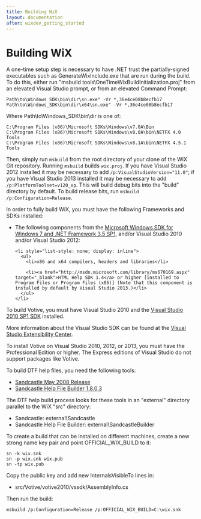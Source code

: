 ```yaml
---
title: Building WiX
layout: documentation
after: wixdev_getting_started
---
```


# Building WiX

A one-time setup step is necessary to have .NET trust the partially-signed executables such as GenerateWixInclude.exe that are run during the build.
To do this, either run "msbuild tools\OneTimeWixBuildInitialization.proj" from an elevated Visual Studio prompt, or from an elevated Command Prompt:

    Path\to\Windows_SDK\bin\dir\sn.exe" -Vr *,36e4ce08b8ecfb17
    Path\to\Windows_SDK\bin\dir\x64\sn.exe" -Vr *,36e4ce08b8ecfb17
    
Where Path\to\Windows_SDK\bin\dir is one of:

    C:\Program Files (x86)\Microsoft SDKs\Windows\v7.0A\Bin
    C:\Program Files (x86)\Microsoft SDKs\Windows\v8.0A\bin\NETFX 4.0 Tools
    C:\Program Files (x86)\Microsoft SDKs\Windows\v8.1A\bin\NETFX 4.5.1 Tools
    
Then, simply run `msbuild` from the root directory of your clone of the WiX Git repository. Running `msbuild` builds `wix.proj`. If you have Visual Studio 2012 installed it may be necessary to add `/p:VisualStudioVersion="11.0"`; if you have Visual Studio 2013 installed it may be necessary to add `/p:PlatformToolset=v120_xp`. This will build debug bits into the &quot;build&quot; directory by default. To build release bits, run `msbuild /p:Configuration=Release`.

In order to fully build WiX, you must have the following Frameworks and SDKs installed:

  <ul>
    <li>The following components from the <a href="http://www.microsoft.com/en-us/download/details.aspx?id=3138" target="_blank">Microsoft Windows SDK for Windows 7 and .NET Framework 3.5 SP1</a>, and/or Visual Studio 2010 and/or Visual Studio 2012:</li>

    <li style="list-style: none; display: inline">
      <ul>
        <li>x86 and x64 compilers, headers and libraries</li>

        <li><a href="http://msdn.microsoft.com/library/ms670169.aspx" target="_blank">HTML Help SDK 1.4</a> or higher [installed to Program Files or Program Files (x86)] (Note that this component is installed by default by Visual Studio 2013.)</li>
      </ul>
    </li>
  </ul>

To build Votive, you must have Visual Studio 2010 and the [Visual Studio 2010 SP1 SDK](http://www.microsoft.com/en-us/download/details.aspx?id=21835) installed.

More information about the Visual Studio SDK can be found at the <a href="http://msdn.microsoft.com/en-us/vstudio/vextend.aspx" target="_blank">Visual Studio Extensibility Center</a>.

To install Votive on Visual Studio 2010, 2012, or 2013, you must have the Professional Edition or higher. The Express editions of Visual Studio do not support packages like Votive.

To build DTF help files, you need the following tools:

* [Sandcastle May 2008 Release](http://sandcastle.codeplex.com/releases/view/13873)
* [Sandcastle Help File Builder 1.8.0.3](http://shfb.codeplex.com/releases/view/29710)

The DTF help build process looks for these tools in an &quot;external&quot; directory parallel to the WiX &quot;src&quot; directory:

* Sandcastle: external\Sandcastle
* Sandcastle Help File Builder: external\SandcastleBuilder

To create a build that can be installed on different machines, create a new strong name key pair and point OFFICIAL\_WIX\_BUILD to it:

    sn -k wix.snk
    sn -p wix.snk wix.pub
    sn -tp wix.pub

Copy the public key and add new InternalsVisibleTo lines in:

* src/Votive/votive2010/vssdk/AssemblyInfo.cs

Then run the build:

    msbuild /p:Configuration=Release /p:OFFICIAL_WIX_BUILD=C:\wix.snk
